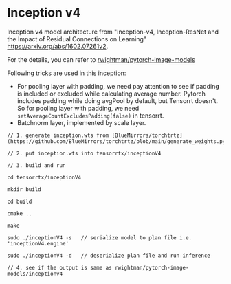 # Inception v4

Inception v4 model architecture from "Inception-v4, Inception-ResNet and the Impact of Residual Connections on Learning" <https://arxiv.org/abs/1602.07261v2>.

For the details, you can refer to [rwightman/pytorch-image-models](https://github.com/rwightman/pytorch-image-models/blob/master/timm/models/inception_v4.py)

Following tricks are used in this inception:

- For pooling layer with padding, we need pay attention to see if padding is included or excluded while calculating average number. Pytorch includes padding while doing avgPool by default, but Tensorrt doesn't. So for pooling layer with padding, we need `setAverageCountExcludesPadding(false)` in tensorrt.
- Batchnorm layer, implemented by scale layer.

```
// 1. generate inception.wts from [BlueMirrors/torchtrtz](https://github.com/BlueMirrors/torchtrtz/blob/main/generate_weights.py)

// 2. put inception.wts into tensorrtx/inceptionV4

// 3. build and run

cd tensorrtx/inceptionV4

mkdir build

cd build

cmake ..

make

sudo ./inceptionV4 -s   // serialize model to plan file i.e. 'inceptionV4.engine'

sudo ./inceptionV4 -d   // deserialize plan file and run inference

// 4. see if the output is same as rwightman/pytorch-image-models/inceptionv4
```


